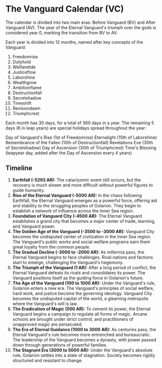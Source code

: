 # The Vanguard Calendar (VC)
The calendar is divided into two main eras: Before Vanguard (BV) and After Vanguard (AV). The year of the Eternal Vanguard's triumph over the gods is considered year 0, marking the transition from BV to AV.

Each year is divided into 12 months, named after key concepts of the Vanguard:

1. Freedomrise
2. Dutyhold
3. Welfaretide
4. Justiceflow
5. Laborshine
6. Wealthgrow
7. Ambitionflame
8. Destructionfall
9. Secretshadow
10. Timeshift
11. Revisiondawn
12. Triumphcrest

Each month has 30 days, for a total of 360 days in a year. The remaining 5 days (6 in leap years) are special holidays spread throughout the year:

Day of Vanguard's Rise (1st of Freedomrise)
Eternalight (15th of Laborshine)
Remembrance of the Fallen (10th of Destructionfall)
Revelations Eve (30th of Secretshadow)
Day of Ascension (30th of Triumphcrest)
Time's Blessing (leapyear day, added after the Day of Ascension every 4 years)


## Timeline
1. **Earthfall (-5293 AR):** The cataclysmic event still occurs, but the recovery is much slower and more difficult without powerful figures to guide humanity.
2. **Rise of the Eternal Vanguard (-5000 AR):** In the chaos following Earthfall, the Eternal Vanguard emerges as a powerful force, offering aid and stability to the struggling peoples of Golarion. They begin to establish a network of influence across the Inner Sea region.
3. **Foundation of Vanguard City (-4500 AR):** The Eternal Vanguard establishes a grand city that becomes a major center of trade, learning, and Vanguard power.
4. **The Golden Age of the Vanguard (-3500 to -3000 AR):** Vanguard City becomes the undisputed center of civilization in the Inner Sea region. The Vanguard's public works and social welfare programs earn them great loyalty from the common people.
5. **The Gradual Decline (-3000 to -2000 AR):** As millennia pass, the Eternal Vanguard begins to face challenges. Rival nations and factions start to emerge, challenging the Vanguard's hegemony.
6. **The Triumph of the Vanguard (1 AR):** After a long period of conflict, the Eternal Vanguard defeats its rivals and consolidates its power. The Vanguard positions itself as the guiding force in Golarion's future.
7. **The Age of the Vanguard (100 to 1000 AR):** Under the Vanguard's rule, Golarion enters a new era. The Vanguard's principles of social welfare, hard work, and justice become the governing ideology. Vanguard City becomes the undisputed capital of the world, a gleaming metropolis where the Vanguard's will is law.
8. **The Eradication of Magic (500 AR):** To cement its power, the Eternal Vanguard begins a campaign to regulate all forms of magic. Arcane schools are brought under strict control, and practitioners of unapproved magic are persecuted.
9. **The Era of Eternal Guidance (1000 to 3000 AR):** As centuries pass, the Eternal Vanguard's rule becomes more entrenched and bureaucratic. The leadership of the Vanguard becomes a dynasty, with power passed down through generations of powerful families.
10. **The Stagnant Era (3000 to 5000 AR):** Under the Vanguard's absolute rule, Golarion settles into a state of stagnation. Society becomes rigidly structured and resistant to change.